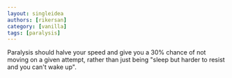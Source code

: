 ```yaml
---
layout: singleidea
authors: [rikersan]
category: [vanilla]
tags: [paralysis]
---
```

Paralysis should halve your speed and give you a 30% chance of not moving on a
given attempt, rather than just being "sleep but harder to resist and you can't
wake up".
